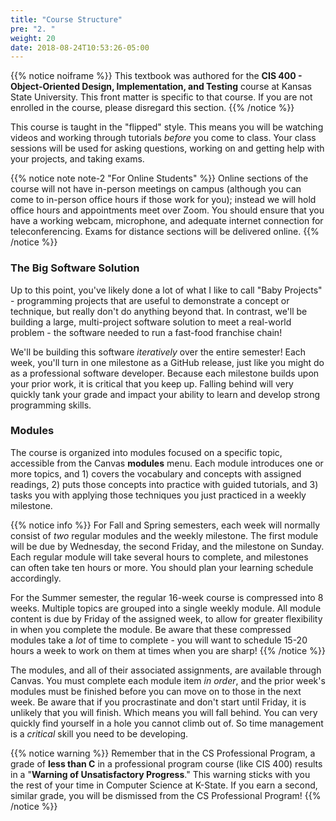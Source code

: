 ```yaml
---
title: "Course Structure"
pre: "2. "
weight: 20
date: 2018-08-24T10:53:26-05:00
---
```


{{% notice noiframe %}}
This textbook was authored for the **CIS 400 - Object-Oriented Design, Implementation, and Testing** course at Kansas State University.  This front matter is specific to that course.  If you are not enrolled in the course, please disregard this section.
{{% /notice %}}

This course is taught in the "flipped" style.  This means you will be watching videos and working through tutorials _before_ you come to class.  Your class sessions will be used for asking questions, working on and getting help with your projects, and taking exams.

{{% notice note note-2 "For Online Students" %}}
Online sections of the course will not have in-person meetings on campus (although you can come to in-person office hours if those work for you); instead we will hold office hours and appointments meet over Zoom.  You should ensure that you have a working webcam, microphone, and adequate internet connection for teleconferencing.  Exams for distance sections will be delivered online.
{{% /notice %}}

### The Big Software Solution
Up to this point, you've likely done a lot of what I like to call "Baby Projects" - programming projects that are useful to demonstrate a concept or technique, but really don't do anything beyond that.  In contrast, we'll be building a large, multi-project software solution to meet a real-world problem - the software needed to run a fast-food franchise chain! 

We'll be building this software _iteratively_ over the entire semester!  Each week, you'll turn in one milestone as a GitHub release, just like you might do as a professional software developer.  Because each milestone builds upon your prior work, it is critical that you keep up.  Falling behind will very quickly tank your grade and impact your ability to learn and develop strong programming skills.

### Modules
The course is organized into modules focused on a specific topic, accessible from the Canvas **modules** menu.  Each module introduces one or more topics, and 1) covers the vocabulary and concepts with assigned readings, 2) puts those concepts into practice with guided tutorials, and 3) tasks you with applying those techniques you just practiced in a weekly milestone.  

{{% notice info %}}
For Fall and Spring semesters, each week will normally consist of _two_ regular modules and the weekly milestone.  The first module will be due by Wednesday, the second Friday, and the milestone on Sunday. Each regular module will take several hours to complete, and milestones can often take ten hours or more. You should plan your learning schedule accordingly.

For the Summer semester, the regular 16-week course is compressed into 8 weeks.  Multiple topics are grouped into a single weekly module.  All module content is due by Friday of the assigned week, to allow for greater flexibility in when you complete the module.  Be aware that these compressed modules take a _lot_ of time to complete - you will want to schedule 15-20 hours a week to work on them at times when you are sharp!
{{% /notice %}}

The modules, and all of their associated assignments, are available through Canvas.  You must complete each module item _in order_, and the prior week's modules must be finished before you can move on to those in the next week. Be aware that if you procrastinate and don't start until Friday, it is unlikely that you will finish. Which means you will fall behind.  You can very quickly find yourself in a hole you cannot climb out of.  So time management is a _critical_ skill you need to be developing.  

{{% notice warning %}}
Remember that in the CS Professional Program, a grade of **less than C** in a professional program course (like CIS 400) results in a "**Warning of Unsatisfactory Progress**."  This warning sticks with you the rest of your time in Computer Science at K-State. If you earn a second, similar grade, you will be dismissed from the CS Professional Program!
{{% /notice %}}